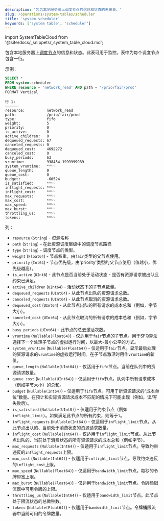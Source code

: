 ```yaml
---
description: '包含本地服务器上调度节点的信息和状态的系统表。'
slug: /operations/system-tables/scheduler
title: 'system.scheduler'
keywords: ['system table', 'scheduler']
---
```

import SystemTableCloud from '@site/docs/_snippets/_system_table_cloud.md';

<SystemTableCloud/>

包含本地服务器上[调度节点](/operations/workload-scheduling.md/#hierarchy)的信息和状态。此表可用于监控。表中为每个调度节点包含一行。

示例：

``` sql
SELECT *
FROM system.scheduler
WHERE resource = 'network_read' AND path = '/prio/fair/prod'
FORMAT Vertical
```

``` text
行 1:
──────
resource:          network_read
path:              /prio/fair/prod
type:              fifo
weight:            5
priority:          0
is_active:         0
active_children:   0
dequeued_requests: 67
canceled_requests: 0
dequeued_cost:     4692272
canceled_cost:     0
busy_periods:      63
vruntime:          938454.1999999989
system_vruntime:   ᴺᵁᴸᴸ
queue_length:      0
queue_cost:        0
budget:            -60524
is_satisfied:      ᴺᵁᴸᴸ
inflight_requests: ᴺᵁᴸᴸ
inflight_cost:     ᴺᵁᴸᴸ
max_requests:      ᴺᵁᴸᴸ
max_cost:          ᴺᵁᴸᴸ
max_speed:         ᴺᵁᴸᴸ
max_burst:         ᴺᵁᴸᴸ
throttling_us:     ᴺᵁᴸᴸ
tokens:            ᴺᵁᴸᴸ
```

列：

- `resource` (`String`) - 资源名称
- `path` (`String`) - 在此资源调度层级中的调度节点路径
- `type` (`String`) - 调度节点的类型。
- `weight` (`Float64`) - 节点权重，由`fair`类型的父节点使用。
- `priority` (`Int64`) - 节点优先级，由'priority'类型的父节点使用（值越小，优先级越高）。
- `is_active` (`UInt8`) - 此节点是否当前处于活动状态 - 是否有资源请求被出队且约束已满足。
- `active_children` (`UInt64`) - 活动状态下的子节点数量。
- `dequeued_requests` (`UInt64`) - 从此节点出队的资源请求总数。
- `canceled_requests` (`UInt64`) - 从此节点取消的资源请求总数。
- `dequeued_cost` (`UInt64`) - 从此节点出队的所有请求的成本总和（例如，字节大小）。
- `canceled_cost` (`UInt64`) - 从此节点取消的所有请求的成本总和（例如，字节大小）。
- `busy_periods` (`UInt64`) - 此节点的总去激活次数。
- `vruntime` (`Nullable(Float64)`) - 仅适用于`fair`节点的子节点。用于SFQ算法选择下一个处理子节点的虚拟运行时间，以最大-最小公平的方式。
- `system_vruntime` (`Nullable(Float64)`) - 仅适用于`fair`节点。显示最后处理的资源请求的`vruntime`的虚拟运行时间。在子节点激活时用作`vruntime`的新值。
- `queue_length` (`Nullable(UInt64)`) - 仅适用于`fifo`节点。当前在队列中的资源请求数量。
- `queue_cost` (`Nullable(UInt64)`) - 仅适用于`fifo`节点。队列中所有请求成本（例如字节大小）的总和。
- `budget` (`Nullable(Int64)`) - 仅适用于`fifo`节点。可用于新资源请求的“成本单位”数量。在预计和实际资源请求成本不匹配的情况下可能出现（例如，读/写失败后）。
- `is_satisfied` (`Nullable(UInt8)`) - 仅适用于约束节点（例如`inflight_limit`）。如果满足此节点的所有约束，则等于`1`。
- `inflight_requests` (`Nullable(Int64)`) - 仅适用于`inflight_limit`节点。从此节点出队的、当前处于消费状态的资源请求数量。
- `inflight_cost` (`Nullable(Int64)`) - 仅适用于`inflight_limit`节点。从此节点出队的、当前处于消费状态的所有资源请求的成本总和（例如字节）。
- `max_requests` (`Nullable(Int64)`) - 仅适用于`inflight_limit`节点。导致约束违反的`inflight_requests`上限。
- `max_cost` (`Nullable(Int64)`) - 仅适用于`inflight_limit`节点。导致约束违反的`inflight_cost`上限。
- `max_speed` (`Nullable(Float64)`) - 仅适用于`bandwidth_limit`节点。每秒的令牌带宽上限。
- `max_burst` (`Nullable(Float64)`) - 仅适用于`bandwidth_limit`节点。令牌桶限流器中可用令牌的上限。
- `throttling_us` (`Nullable(Int64)`) - 仅适用于`bandwidth_limit`节点。此节点处于限流状态的总微秒数。
- `tokens` (`Nullable(Float64)`) - 仅适用于`bandwidth_limit`节点。令牌桶限流器中当前可用的令牌数量。
